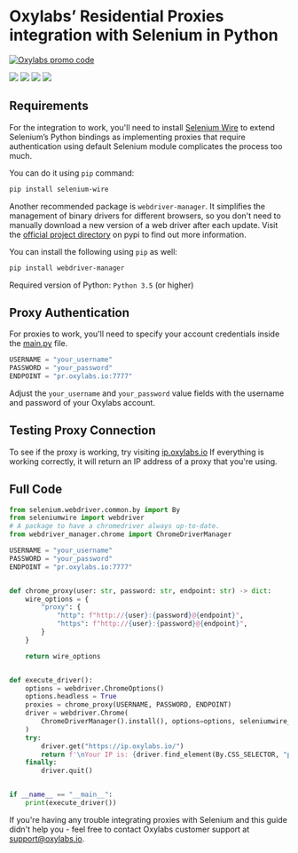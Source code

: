 # Oxylabs’ Residential Proxies integration with Selenium in Python

[![Oxylabs promo code](https://user-images.githubusercontent.com/129506779/250792357-8289e25e-9c36-4dc0-a5e2-2706db797bb5.png)](https://oxylabs.go2cloud.org/aff_c?offer_id=7&aff_id=877&url_id=112)


[<img src="https://img.shields.io/static/v1?label=&message=Python&color=brightgreen" />](https://github.com/topics/python) [<img src="https://img.shields.io/static/v1?label=&message=Selenium&color=orange" />](https://github.com/topics/selenium) [<img src="https://img.shields.io/static/v1?label=&message=Web-Scraping&color=yellow" />](https://github.com/topics/web-scraping) [<img src="https://img.shields.io/static/v1?label=&message=Rotating%20Proxies&color=blueviolet" />](https://github.com/topics/rotating-proxies)

## Requirements

For the integration to work, you'll need to install
[Selenium Wire](https://github.com/wkeeling/selenium-wire) 
to extend Selenium’s Python bindings as implementing proxies
that require authentication using default Selenium module 
complicates the process too much.

You can do it using `pip` command:
```bash
pip install selenium-wire
```

Another recommended package is `webdriver-manager`. It simplifies the management
of binary drivers for different browsers, so you don't need to manually download
a new version of a web driver after each update. Visit the 
[official project directory](https://pypi.org/project/webdriver-manager/) on pypi to
find out more information. 

You can install the following using `pip` as well:
```bash
pip install webdriver-manager
```

Required version of Python: `Python 3.5` (or higher)

## Proxy Authentication

For proxies to work, you'll need to specify your account credentials inside 
the [main.py](https://github.com/oxylabs/selenium-proxy-integration/blob/main/main.py) file.

```python
USERNAME = "your_username"
PASSWORD = "your_password"
ENDPOINT = "pr.oxylabs.io:7777"
```

Adjust the `your_username` and `your_password` value fields with the username and password of 
your Oxylabs account.

## Testing Proxy Connection

To see if the proxy is working, try visiting [ip.oxylabs.io](https://ip.oxylabs.io) 
If everything is working correctly, it will return an IP address of a proxy that you're using.

## Full Code
```python
from selenium.webdriver.common.by import By
from seleniumwire import webdriver
# A package to have a chromedriver always up-to-date.
from webdriver_manager.chrome import ChromeDriverManager

USERNAME = "your_username"
PASSWORD = "your_password"
ENDPOINT = "pr.oxylabs.io:7777"


def chrome_proxy(user: str, password: str, endpoint: str) -> dict:
    wire_options = {
        "proxy": {
            "http": f"http://{user}:{password}@{endpoint}",
            "https": f"http://{user}:{password}@{endpoint}",
        }
    }

    return wire_options


def execute_driver():
    options = webdriver.ChromeOptions()
    options.headless = True
    proxies = chrome_proxy(USERNAME, PASSWORD, ENDPOINT)
    driver = webdriver.Chrome(
        ChromeDriverManager().install(), options=options, seleniumwire_options=proxies
    )
    try:
        driver.get("https://ip.oxylabs.io/")
        return f'\nYour IP is: {driver.find_element(By.CSS_SELECTOR, "pre").text}'
    finally:
        driver.quit()


if __name__ == "__main__":
    print(execute_driver())
```

If you're having any trouble integrating proxies with Selenium and this guide didn't help 
you - feel free to contact Oxylabs customer support at support@oxylabs.io.

